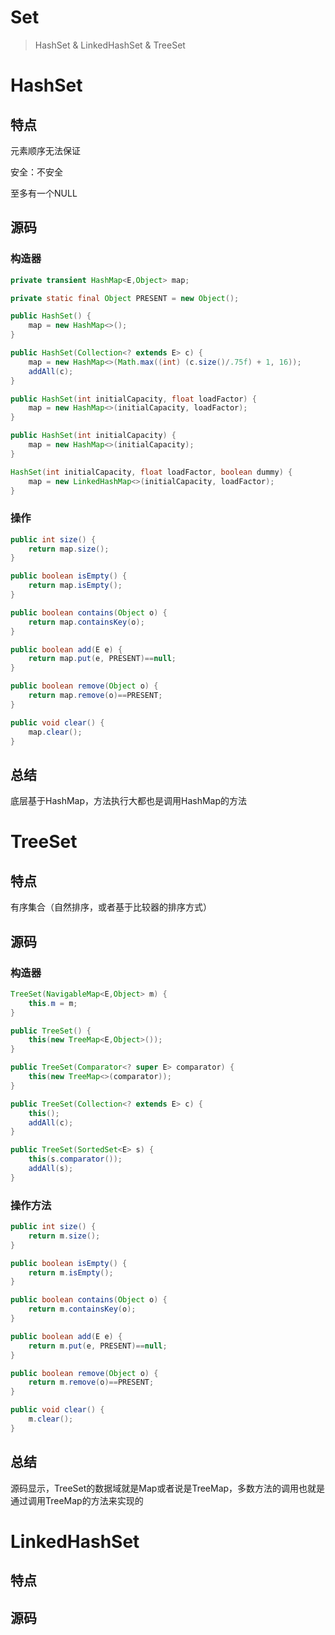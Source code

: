 # Set

> HashSet & LinkedHashSet & TreeSet

# HashSet

## 特点

元素顺序无法保证

安全：不安全

至多有一个NULL

## 源码

### 构造器

```java
private transient HashMap<E,Object> map;

private static final Object PRESENT = new Object();

public HashSet() {
    map = new HashMap<>();
}

public HashSet(Collection<? extends E> c) {
    map = new HashMap<>(Math.max((int) (c.size()/.75f) + 1, 16));
    addAll(c);
}

public HashSet(int initialCapacity, float loadFactor) {
    map = new HashMap<>(initialCapacity, loadFactor);
}

public HashSet(int initialCapacity) {
    map = new HashMap<>(initialCapacity);
}

HashSet(int initialCapacity, float loadFactor, boolean dummy) {
    map = new LinkedHashMap<>(initialCapacity, loadFactor);
}
```

### 操作

```java
public int size() {
    return map.size();
}

public boolean isEmpty() {
    return map.isEmpty();
}

public boolean contains(Object o) {
    return map.containsKey(o);
}

public boolean add(E e) {
    return map.put(e, PRESENT)==null;
}

public boolean remove(Object o) {
    return map.remove(o)==PRESENT;
}

public void clear() {
    map.clear();
}
```

## 总结

底层基于HashMap，方法执行大都也是调用HashMap的方法

# TreeSet

## 特点

有序集合（自然排序，或者基于比较器的排序方式）

## 源码

### 构造器

```java
TreeSet(NavigableMap<E,Object> m) {
    this.m = m;
}

public TreeSet() {
    this(new TreeMap<E,Object>());
}

public TreeSet(Comparator<? super E> comparator) {
    this(new TreeMap<>(comparator));
}

public TreeSet(Collection<? extends E> c) {
    this();
    addAll(c);
}

public TreeSet(SortedSet<E> s) {
    this(s.comparator());
    addAll(s);
}
```

### 操作方法

```java
public int size() {
    return m.size();
}

public boolean isEmpty() {
    return m.isEmpty();
}

public boolean contains(Object o) {
    return m.containsKey(o);
}

public boolean add(E e) {
    return m.put(e, PRESENT)==null;
}

public boolean remove(Object o) {
    return m.remove(o)==PRESENT;
}

public void clear() {
    m.clear();
}
```

## 总结

源码显示，TreeSet的数据域就是Map或者说是TreeMap，多数方法的调用也就是通过调用TreeMap的方法来实现的

# LinkedHashSet

## 特点

## 源码